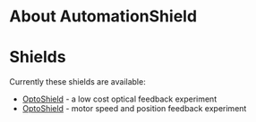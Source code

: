 # About AutomationShield

# Shields
Currently these shields are available:
* [OptoShield](https://github.com/gergelytakacs/AutomationShield/wiki/OptoShield) - a low cost optical feedback experiment
* [OptoShield](https://github.com/gergelytakacs/AutomationShield/wiki/MotoShield) - motor speed and position feedback experiment
